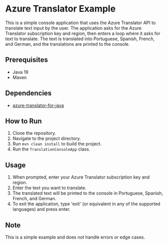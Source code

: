 # Azure Translator Example

This is a simple console application that uses the Azure Translator API to translate text input by the user. The application asks for the Azure Translator subscription key and region, then enters a loop where it asks for text to translate. The text is translated into Portuguese, Spanish, French, and German, and the translations are printed to the console.

## Prerequisites

- Java 19
- Maven

## Dependencies

- [azure-translator-for-java](https://github.com/brenoepics/at4j)

## How to Run

1. Clone the repository.
2. Navigate to the project directory.
3. Run `mvn clean install` to build the project.
4. Run the `TranslationConsoleApp` class.

## Usage

1. When prompted, enter your Azure Translator subscription key and region.
2. Enter the text you want to translate.
3. The translated text will be printed to the console in Portuguese, Spanish, French, and German.
4. To exit the application, type 'exit' (or equivalent in any of the supported languages) and press enter.

## Note

This is a simple example and does not handle errors or edge cases.